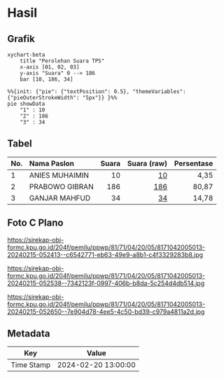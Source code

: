 # Hasil

## Grafik

```mermaid
xychart-beta
    title "Perolehan Suara TPS"
    x-axis [01, 02, 03]
    y-axis "Suara" 0 --> 186
    bar [10, 186, 34]
```

```mermaid
%%{init: {"pie": {"textPosition": 0.5}, "themeVariables": {"pieOuterStrokeWidth": "5px"}} }%%
pie showData
    "1" : 10
    "2" : 186
    "3" : 34
```

## Tabel

| No. | Nama Paslon    | Suara | Suara (raw) | Persentase |
|:--- |:-------------- | -----:| -----------:| ----------:|
| 1   | ANIES MUHAIMIN | 10    | [10][p-1]   | 4,35       |
| 2   | PRABOWO GIBRAN | 186   | [186][p-2]  | 80,87      |
| 3   | GANJAR MAHFUD  | 34    | [34][p-3]   | 14,78      |


[p-1]: https://github.com/gigit-pemilu/pemilu-2024-81-maluku/blob/main/pilpres/hitung-suara/sub/81-maluku/sub/71-kota-ambon/sub/04-teluk-ambon/sub/2005-tawiri/sub/013-tps/sub/paslon-1.txt
[p-2]: https://github.com/gigit-pemilu/pemilu-2024-81-maluku/blob/main/pilpres/hitung-suara/sub/81-maluku/sub/71-kota-ambon/sub/04-teluk-ambon/sub/2005-tawiri/sub/013-tps/sub/paslon-2.txt
[p-3]: https://github.com/gigit-pemilu/pemilu-2024-81-maluku/blob/main/pilpres/hitung-suara/sub/81-maluku/sub/71-kota-ambon/sub/04-teluk-ambon/sub/2005-tawiri/sub/013-tps/sub/paslon-3.txt

## Foto C Plano

https://sirekap-obj-formc.kpu.go.id/204f/pemilu/ppwp/81/71/04/20/05/8171042005013-20240215-052413--c6542771-eb63-49e9-a8b1-c4f3329283b8.jpg

https://sirekap-obj-formc.kpu.go.id/204f/pemilu/ppwp/81/71/04/20/05/8171042005013-20240215-052538--7342123f-0997-406b-b8da-5c254d4db514.jpg

https://sirekap-obj-formc.kpu.go.id/204f/pemilu/ppwp/81/71/04/20/05/8171042005013-20240215-052650--7e904d78-4ee5-4c50-bd39-c979a4811a2d.jpg


## Metadata

| Key        | Value               |
| ---------- | ------------------- |
| Time Stamp | 2024-02-20 13:00:00 |



